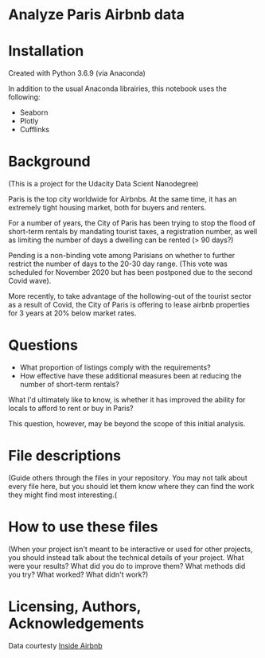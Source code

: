 # Analyze Paris Airbnb data

# Installation

Created with Python 3.6.9 (via Anaconda)

In addition to the usual Anaconda librairies, this notebook uses the following:

* Seaborn
* Plotly
* Cufflinks

# Background

(This is a project for the Udacity Data Scient Nanodegree)

Paris is the top city worldwide for Airbnbs. At the same time, it has an extremely tight housing market, both for buyers and renters.

For a number of years, the City of Paris has been trying to stop the flood of short-term rentals by mandating tourist taxes, a registration number, as well as limiting the number of days a dwelling can be rented (> 90 days?)

Pending is a non-binding vote among Parisians on whether to further restrict the number of days to the 20-30 day range. (This vote was scheduled for November 2020 but has been postponed due to the second Covid wave).

More recently, to take advantage of the hollowing-out of the tourist sector as a result of Covid, the City of Paris is offering to lease airbnb properties for 3 years at 20% below market rates.

# Questions

* What proportion of listings comply with the requirements?
* How effective have these additional measures been at reducing the number of short-term rentals? 

What I'd ultimately like to know, is whether it has improved the ability for locals to afford to rent or buy in Paris? 

This question, however, may be beyond the scope of this initial analysis.

# File descriptions

(Guide others through the files in your repository. You may not talk about every file here, but you should let them know where they can find the work they might find most interesting.(

# How to use these files

(When your project isn't meant to be interactive or used for other projects, you should instead talk about the technical details of your project. What were your results? What did you do to improve them? What methods did you try? What worked? What didn't work?)

# Licensing, Authors, Acknowledgements

Data courtesty [Inside Airbnb](http://insideairbnb.com/index.html)
